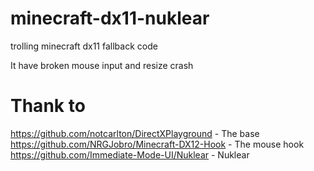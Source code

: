 # minecraft-dx11-nuklear

trolling minecraft dx11 fallback code

It have broken mouse input and resize crash

# Thank to

https://github.com/notcarlton/DirectXPlayground - The base
https://github.com/NRGJobro/Minecraft-DX12-Hook - The mouse hook
https://github.com/Immediate-Mode-UI/Nuklear    - Nuklear
